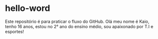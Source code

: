 # hello-word
Este repositório é para praticar o fluxo do GitHub.
Olá meu nome é Kaio, tenho 16 anos, estou no 2° ano do ensino médio, sou apaixonado por T.I e esportes!
